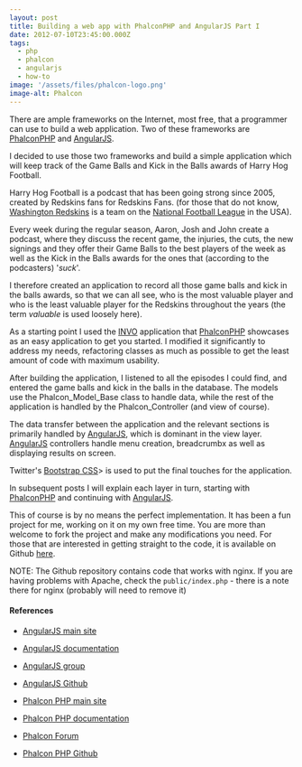 ```yaml
---
layout: post
title: Building a web app with PhalconPHP and AngularJS Part I
date: 2012-07-10T23:45:00.000Z
tags:
  - php
  - phalcon
  - angularjs
  - how-to
image: '/assets/files/phalcon-logo.png'
image-alt: Phalcon
---
```

There are ample frameworks on the Internet, most free, that a programmer can use to build a web application. Two of these frameworks are [PhalconPHP](https://phalcon.io) and [AngularJS](https://angularjs.org).

I decided to use those two frameworks and build a simple application which will keep track of the Game Balls and Kick in the Balls awards of Harry Hog Football.

Harry Hog Football is a podcast that has been going strong since 2005, created by Redskins fans for Redskins Fans. (for those that do not know, [Washington Redskins](https://www.redskins.com/) is a team on the [National Football League](https://www.nfl.com/) in the USA).

Every week during the regular season, Aaron, Josh and John create a podcast, where they discuss the recent game, the injuries, the cuts, the new signings and they offer their Game Balls to the best players of the week as well as the Kick in the Balls awards for the ones that (according to the podcasters) '*suck*'.

I therefore created an application to record all those game balls and kick in the balls awards, so that we can all see, who is the most valuable player and who is the least valuable player for the Redskins throughout the years (the term *valuable* is used loosely here).

As a starting point I used the [INVO](https://github.com/phalcon/invo) application that [PhalconPHP](https://phalcon.io) showcases as an easy application to get you started. I modified it significantly to address my needs, refactoring classes as much as possible to get the least amount of code with maximum usability.

After building the application, I listened to all the episodes I could find, and entered the game balls and kick in the balls in the database. The models use the Phalcon_Model_Base class to handle data, while the rest of the application is handled by the Phalcon_Controller (and view of course).

The data transfer between the application and the relevant sections is primarily handled by [AngularJS](https://angularjs.org), which is dominant in the view layer. [AngularJS](https://angularjs.org) controllers handle menu creation, breadcrumbx as well as displaying results on screen.

Twitter's [Bootstrap CSS](https://github.com/twbs/bootstrap)> is used to put the final touches for the application.

In subsequent posts I will explain each layer in turn, starting with [PhalconPHP](https://phalcon.io) and continuing with [AngularJS](https://angularjs.org).

This of course is by no means the perfect implementation. It has been a fun project for me, working on it on my own free time. You are more than welcome to fork the project and make any modifications you need. For those that are interested in getting straight to the code, it is available on Github [here](https://github.com/niden/phalcon-angular-harryhogfootball).

NOTE: The Github repository contains code that works with nginx. If you are having problems with Apache, check the `public/index.php` - there is a note there for nginx (probably will need to remove it)

#### References

* [AngularJS main site](https://angularjs.org/)
* [AngularJS documentation](https://docs.angularjs.org/api)
* [AngularJS group](https://groups.google.com/forum/#!forum/angular)
* [AngularJS Github](https://github.com/angular)

* [Phalcon PHP main site](https://phalcon.io/)
* [Phalcon PHP documentation](https://docs.phalcon.io/)
* [Phalcon Forum](https://forum.phalcon.io)
* [Phalcon PHP Github](https://github.com/phalcon)
